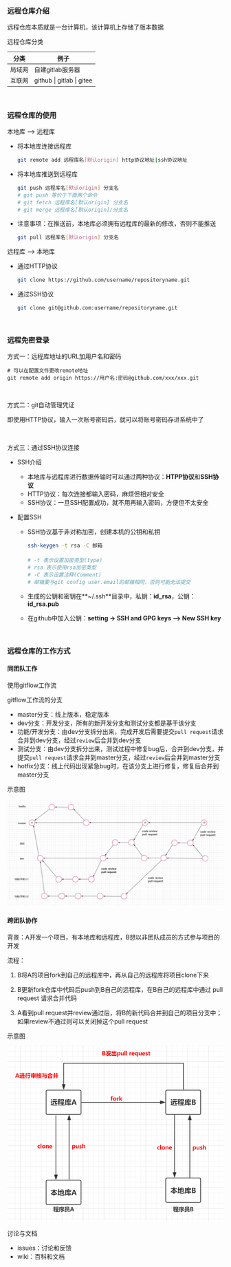 ### 远程仓库介绍

远程仓库本质就是一台计算机，该计算机上存储了版本数据

远程仓库分类

| 分类   | 例子                      |
| ------ | ------------------------- |
| 局域网 | 自建gitlab服务器          |
| 互联网 | github \| gitlab \| gitee |


<br/>

### 远程仓库的使用

本地库 --> 远程库

* 将本地库连接远程库

    ```bash
    git remote add 远程库名[默认origin] http协议地址|ssh协议地址
    ```

* 将本地库推送到远程库

    ```bash
    git push 远程库名[默认origin] 分支名
    # git push 等价于下面两个命令
    # git fetch 远程库名[默认origin] 分支名
    # git merge 远程库名[默认origin]/分支名
    ```

* 注意事项：在推送前，本地库必须拥有远程库的最新的修改，否则不能推送

    ```bash
    git pull 远程库名[默认origin] 分支名
    ```

远程库 --> 本地库

* 通过HTTP协议
    ```bash
    git clone https://github.com/username/repositoryname.git
    ```
* 通过SSH协议

    ```bash
    git clone git@github.com:username/repositoryname.git
    ```

<br/>

### 远程免密登录

方式一：远程库地址的URL加用户名和密码

```shell
# 可以在配置文件更改remote地址
git remote add origin https://用户名:密码@github.com/xxx/xxx.git
```

<br/>

方式二：git自动管理凭证

即使用HTTP协议，输入一次账号密码后，就可以将账号密码存进系统中了

<br/>

方式三：通过SSH协议连接

* SSH介绍

  * 本地库与远程库进行数据传输时可以通过两种协议：**HTPP协议**和**SSH协议**
  * HTTP协议：每次连接都输入密码，麻烦但相对安全
  * SSH协议：一旦SSH配置成功，就不用再输入密码，方便但不太安全

* 配置SSH

  * SSH协议基于非对称加密，创建本机的公钥和私钥

    ```bash
    ssh-keygen -t rsa -C 邮箱 
    
    # -t 表示设置加密类型(type)
    # rsa 表示使用rsa加密类型
    # -C 表示设置注释(Comment)
    # 邮箱要与git config user.email的邮箱相同，否则可能无法提交
    ```
  
  * 生成的公钥和密钥在**~/.ssh**目录中，私钥：**id_rsa**，公钥：**id_rsa.pub**
  
  * 在github中加入公钥：**setting -> SSH and GPG keys --> New SSH key**

<br/>

### 远程仓库的工作方式

#### 同团队工作

使用gitflow工作流

gitflow工作流的分支

* master分支：线上版本，稳定版本
* dev分支：开发分支，所有的新开发分支和测试分支都是基于该分支
* 功能/开发分支：由dev分支拆分出来，完成开发后需要提交`pull request`请求合并到dev分支，经过`review`后合并到dev分支
* 测试分支：由dev分支拆分出来，测试过程中修复bug后，合并到dev分支，并提交`pull request`请求合并到master分支，经过`review`后合并到master分支
* hotfix分支：线上代码出现紧急bug时，在该分支上进行修复，修复后合并到master分支

示意图

![](./images/teamwork.png)

#### 跨团队协作

背景：A开发一个项目，有本地库和远程库，B想以非团队成员的方式参与项目的开发

流程：
1. B将A的项目fork到自己的远程库中，再从自己的远程库将项目clone下来

2. B更新fork仓库中代码后push到B自己的远程库，在B自己的远程库中通过 pull request 请求合并代码

3. A看到pull request并review通过后，将B的新代码合并到自己的项目分支中；如果review不通过则可以关闭掉这个pull request

示意图

![](./images/collaboration.png)

讨论与文档

* issues：讨论和反馈
* wiki：百科和文档

